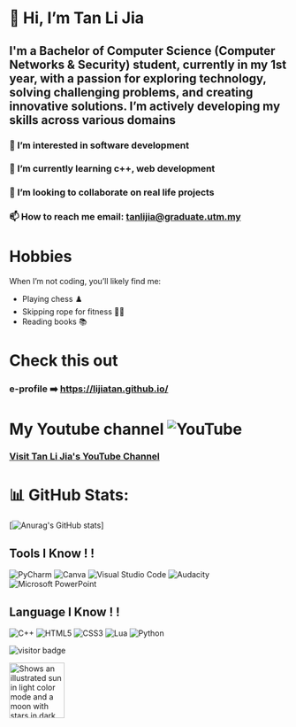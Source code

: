 # 👋 Hi, I’m Tan Li Jia
## I'm a Bachelor of Computer Science (Computer Networks & Security) student, currently in my 1st year, with a passion for exploring technology, solving challenging problems, and creating innovative solutions. I’m actively developing my skills across various domains
  
### 👀 I’m interested in software development
### 🌱 I’m currently learning c++, web development
### 💞️ I’m looking to collaborate on real life projects
### 📫 How to reach me email: tanlijia@graduate.utm.my

# Hobbies
When I’m not coding, you’ll likely find me:

- Playing chess ♟️
- Skipping rope for fitness 🏋️‍♂️
- Reading books 📚

# Check this out
### e-profile ➡️ **https://lijiatan.github.io/** 
# My Youtube channel ![YouTube](https://img.shields.io/badge/YouTube-%23FF0000.svg?style=for-the-badge&logo=YouTube&logoColor=white) 
### <a href="https://youtube.com/@tanlijia_utm?feature=shared" target="_blank">Visit Tan Li Jia's YouTube Channel</a>



# 📊 GitHub Stats:
[![Anurag's GitHub stats](https://github-readme-stats.vercel.app/api?username=lijiatan&show_icons=true&theme=merko)]

## Tools I Know ! !
![PyCharm](https://img.shields.io/badge/pycharm-143?style=for-the-badge&logo=pycharm&logoColor=black&color=black&labelColor=green)
![Canva](https://img.shields.io/badge/Canva-%2300C4CC.svg?style=for-the-badge&logo=Canva&logoColor=white)
![Visual Studio Code](https://img.shields.io/badge/Visual%20Studio%20Code-0078d7.svg?style=for-the-badge&logo=visual-studio-code&logoColor=white)
![Audacity](https://img.shields.io/badge/Audacity-0000CC?style=for-the-badge&logo=audacity&logoColor=white)
![Microsoft PowerPoint](https://img.shields.io/badge/Microsoft_PowerPoint-B7472A?style=for-the-badge&logo=microsoft-powerpoint&logoColor=white)

## Language I Know ! !
![C++](https://img.shields.io/badge/c++-%2300599C.svg?style=for-the-badge&logo=c%2B%2B&logoColor=white)
![HTML5](https://img.shields.io/badge/html5-%23E34F26.svg?style=for-the-badge&logo=html5&logoColor=white)
![CSS3](https://img.shields.io/badge/css3-%231572B6.svg?style=for-the-badge&logo=css3&logoColor=white)
![Lua](https://img.shields.io/badge/lua-%232C2D72.svg?style=for-the-badge&logo=lua&logoColor=white)
![Python](https://img.shields.io/badge/python-3670A0?style=for-the-badge&logo=python&logoColor=ffdd54)

![visitor badge](https://visitor-badge.laobi.icu/badge?page_id=lijiatan.visitor-badge)

<picture>
  <source media="(prefers-color-scheme: dark)" srcset="https://user-images.githubusercontent.com/25423296/163456776-7f95b81a-f1ed-45f7-b7ab-8fa810d529fa.png">
  <img height =100 alt="Shows an illustrated sun in light color mode and a moon with stars in dark color mode." src="https://user-images.githubusercontent.com/25423296/163456779-a8556205-d0a5-45e2-ac17-42d089e3c3f8.png"></picture>






